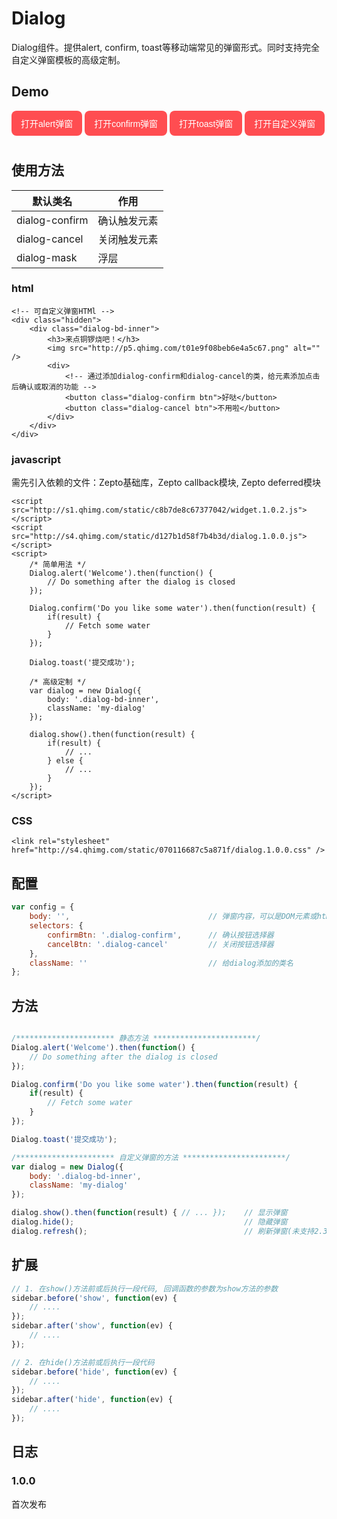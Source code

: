 # Dialog

Dialog组件。提供alert, confirm, toast等移动端常见的弹窗形式。同时支持完全自定义弹窗模板的高级定制。

## Demo
<link rel="stylesheet" href="http://s4.qhimg.com/static/070116687c5a871f/dialog.1.0.0.css" />

<style type="text/css">
    .dialog .bd {
        min-height: auto;
    }
    .btn {
        -webkit-appearance: none;
        background-color: #FF4D51;
        border: 0;
        color: #FFF;
        font-size: 14px;
        padding: 10px 15px;
        border-radius: 8px;
        outline: none;
        cursor: pointer;
        margin-bottom: 10px;
    }
    .my-dialog .btn+.btn {
        margin-left: 20px;
    }
    .my-dialog .ft {
        //display: none;
    }

    .hidden {
        display: none;
    }

    .dialog-bd-inner {
        text-align: center;
    }
</style>


<div class="hidden">
    <div class="dialog-bd-inner">
        <h3>来点铜锣烧吧！</h3>
        <img src="http://p5.qhimg.com/t01e9f08beb6e4a5c67.png" alt="" />
        <div>
            <button class="dialog-confirm btn">好哒</button>
            <button class="dialog-cancel btn">不用啦</button>
        </div>
    </div>
</div>
<button class="btn js-alert">打开alert弹窗</button>
<button class="btn js-confirm">打开confirm弹窗</button>
<button class="btn js-toast">打开toast弹窗</button>
<button class="btn js-custom">打开自定义弹窗</button>

<script type="text/javascript">
    _loader.add('callback', 'http://s2.qhimg.com/static/18201c173c4fe77e/zepto.callback.js');
    _loader.add('deferred', 'http://s3.qhimg.com/static/67ad7468a751dfb3/zepto.deferred.js');
    _loader.add('widget', 'http://s1.qhimg.com/static/c8b7de8c67377042/widget.1.0.2.js');
    _loader.add('dialog', 'http://s4.qhimg.com/static/d127b1d58f7b4b3d/dialog.1.0.0.js');
    _loader.use('callback,deferred,widget, dialog', function() { 
        var dialog = new Dialog({
            body: '.dialog-bd-inner',
            className: 'my-dialog'
        });

        $('.js-alert').on('click', function() {
            Dialog.alert('Welcome to novaUI');
        });

        $('.js-confirm').on('click', function() {
            Dialog.confirm('Are you sure?');
        });

        $('.js-toast').on('click', function() {
            Dialog.toast('Welcome');
        });

        $('.js-custom').on('click', function() {
            dialog.show().then(function(result) {
                if(result) {
                    alert('人家只是客气一下，别当真~');
                } else {
                    alert('嘻嘻，太好啦，铜锣烧都是我的咯！');
                }
            });
        });
    });
</script>

## 使用方法

| 默认类名          |  作用  |
|-------------------|---------|
| dialog-confirm | 确认触发元素 |
| dialog-cancel | 关闭触发元素 |
| dialog-mask | 浮层 |

### html

```markup
<!-- 可自定义弹窗HTMl -->
<div class="hidden">
    <div class="dialog-bd-inner">
        <h3>来点铜锣烧吧！</h3>
        <img src="http://p5.qhimg.com/t01e9f08beb6e4a5c67.png" alt="" />
        <div>
            <!-- 通过添加dialog-confirm和dialog-cancel的类，给元素添加点击后确认或取消的功能 -->
            <button class="dialog-confirm btn">好哒</button>
            <button class="dialog-cancel btn">不用啦</button>
        </div>
    </div>
</div>
```

### javascript
需先引入依赖的文件：Zepto基础库，Zepto callback模块, Zepto deferred模块
```markup
<script src="http://s1.qhimg.com/static/c8b7de8c67377042/widget.1.0.2.js"></script>
<script src="http://s4.qhimg.com/static/d127b1d58f7b4b3d/dialog.1.0.0.js"></script>
<script>
    /* 简单用法 */
    Dialog.alert('Welcome').then(function() {
        // Do something after the dialog is closed
    });

    Dialog.confirm('Do you like some water').then(function(result) {
        if(result) {
            // Fetch some water
        }
    });

    Dialog.toast('提交成功');

    /* 高级定制 */
    var dialog = new Dialog({
        body: '.dialog-bd-inner',
        className: 'my-dialog'
    });

    dialog.show().then(function(result) {
        if(result) {
            // ...
        } else {
            // ...
        }
    });
</script>

```

### CSS
```markup
<link rel="stylesheet" href="http://s4.qhimg.com/static/070116687c5a871f/dialog.1.0.0.css" />
```

## 配置

```javascript
var config = {
    body: '',                               // 弹窗内容，可以是DOM元素或html
    selectors: {
        confirmBtn: '.dialog-confirm',      // 确认按钮选择器
        cancelBtn: '.dialog-cancel'         // 关闭按钮选择器
    },
    className: ''                           // 给dialog添加的类名
};
```

## 方法
```javascript

/********************** 静态方法 ***********************/
Dialog.alert('Welcome').then(function() {
    // Do something after the dialog is closed
});

Dialog.confirm('Do you like some water').then(function(result) {
    if(result) {
        // Fetch some water
    }
});

Dialog.toast('提交成功');

/********************** 自定义弹窗的方法 ***********************/
var dialog = new Dialog({
    body: '.dialog-bd-inner',
    className: 'my-dialog'
});

dialog.show().then(function(result) { // ... });    // 显示弹窗
dialog.hide();                                      // 隐藏弹窗
dialog.refresh();                                   // 刷新弹窗(未支持2.3部分不支持使用transform居中的手机，弹窗的居中是使用js实现的。当弹窗大小改变时，可通过refresh方法，使弹窗重新居中)
```

## 扩展
```javascript
// 1. 在show()方法前或后执行一段代码, 回调函数的参数为show方法的参数
sidebar.before('show', function(ev) {
    // ....
});
sidebar.after('show', function(ev) {
    // ....
});

// 2. 在hide()方法前或后执行一段代码
sidebar.before('hide', function(ev) {
    // ....
});
sidebar.after('hide', function(ev) {
    // ....
});
```

## 日志

### 1.0.0 
首次发布


